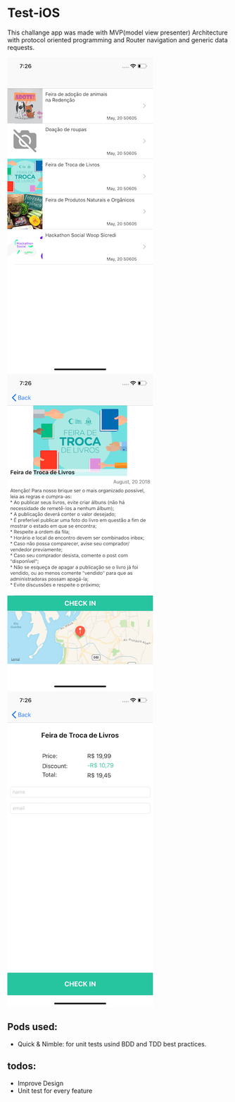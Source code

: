 # Test-iOS

This challange app was made with MVP(model view presenter) Architecture with protocol oriented programming and Router navigation and generic data requests. 

![](/Media/Events.png)
![](/Media/Detail.png)
![](/Media/CheckIn.png)

## Pods used:

- Quick & Nimble: for unit tests usind BDD and TDD best practices.

## todos:

- Improve Design
- Unit test for every feature

